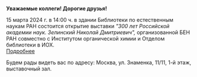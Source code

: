 <b> Уважаемые коллеги! Дорогие друзья! </b>

<p>
15 марта 2024 г. в 14:00 ч. в здании Библиотеки по естественным наукам РАН состоится открытие выставки
<i>"300 лет Российской академии наук. Зелинский Николай Дмитриевич", </i> организованной БЕН РАН совместно с Институтом органической химии и Отделом библиотеки в ИОХ.
<br>
<a href="http://chglib.icp.ac.ru/more/vystavka_Zelinskij N.D..docx"> Подробнее </a>
</p>

<p>
Будем рады видеть вас по адресу: Москва, ул. Знаменка, 11/11, 1-й этаж, выставочный зал.
</p>
